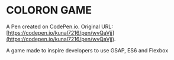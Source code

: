 # COLORON GAME

A Pen created on CodePen.io. Original URL: [https://codepen.io/kunal7216/pen/wvQaVjj](https://codepen.io/kunal7216/pen/wvQaVjj).

A game made to inspire developers to use GSAP, ES6 and Flexbox
